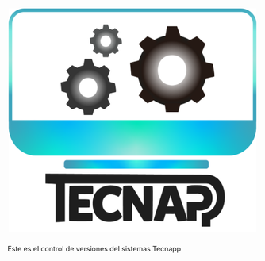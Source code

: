 <h1 align="center"><img src="public\imgs\tecnapp.png" width="500"></h1>

Este es el control de versiones del sistemas Tecnapp

